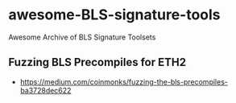 # awesome-BLS-signature-tools
Awesome Archive of BLS Signature Toolsets

## Fuzzing BLS Precompiles for ETH2
- https://medium.com/coinmonks/fuzzing-the-bls-precompiles-ba3728dec622
